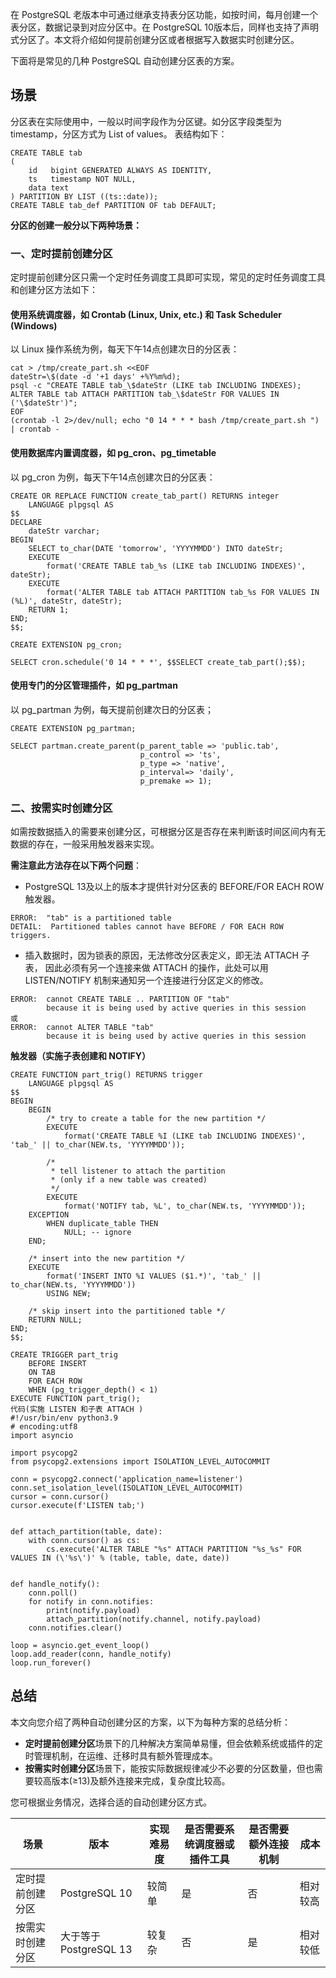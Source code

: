 
在 PostgreSQL 老版本中可通过继承支持表分区功能，如按时间，每月创建一个表分区，数据记录到对应分区中。在 PostgreSQL 10版本后，同样也支持了声明式分区了。本文将介绍如何提前创建分区或者根据写入数据实时创建分区。

下面将是常见的几种 PostgreSQL 自动创建分区表的方案。

## 场景
分区表在实际使用中，一般以时间字段作为分区键。如分区字段类型为 timestamp，分区方式为 List of values。
表结构如下：
```
CREATE TABLE tab
(
    id   bigint GENERATED ALWAYS AS IDENTITY,
    ts   timestamp NOT NULL,
    data text
) PARTITION BY LIST ((ts::date));
CREATE TABLE tab_def PARTITION OF tab DEFAULT;
```

**分区的创建一般分以下两种场景：**
### 一、定时提前创建分区
定时提前创建分区只需一个定时任务调度工具即可实现，常见的定时任务调度工具和创建分区方法如下：

#### 使用系统调度器，如 Crontab (Linux, Unix, etc.) 和 Task Scheduler (Windows)
以 Linux 操作系统为例，每天下午14点创建次日的分区表：
```
cat > /tmp/create_part.sh <<EOF
dateStr=\$(date -d '+1 days' +%Y%m%d); 
psql -c "CREATE TABLE tab_\$dateStr (LIKE tab INCLUDING INDEXES); ALTER TABLE tab ATTACH PARTITION tab_\$dateStr FOR VALUES IN ('\$dateStr')";
EOF
(crontab -l 2>/dev/null; echo "0 14 * * * bash /tmp/create_part.sh ") | crontab -
```

#### 使用数据库内置调度器，如 pg_cron、pg_timetable
以 pg_cron 为例，每天下午14点创建次日的分区表：
```
CREATE OR REPLACE FUNCTION create_tab_part() RETURNS integer
    LANGUAGE plpgsql AS
$$
DECLARE
    dateStr varchar;
BEGIN
    SELECT to_char(DATE 'tomorrow', 'YYYYMMDD') INTO dateStr;
    EXECUTE
        format('CREATE TABLE tab_%s (LIKE tab INCLUDING INDEXES)', dateStr);
    EXECUTE
        format('ALTER TABLE tab ATTACH PARTITION tab_%s FOR VALUES IN (%L)', dateStr, dateStr);
    RETURN 1;
END;
$$;

CREATE EXTENSION pg_cron;

SELECT cron.schedule('0 14 * * *', $$SELECT create_tab_part();$$);
```

#### 使用专门的分区管理插件，如 pg_partman
以 pg_partman 为例，每天提前创建次日的分区表；
```
CREATE EXTENSION pg_partman;

SELECT partman.create_parent(p_parent_table => 'public.tab',
                             p_control => 'ts',
                             p_type => 'native',
                             p_interval=> 'daily',
                             p_premake => 1);
```

### 二、按需实时创建分区
如需按数据插入的需要来创建分区，可根据分区是否存在来判断该时间区间内有无数据的存在，一般采用触发器来实现。

**需注意此方法存在以下两个问题**：
- PostgreSQL 13及以上的版本才提供针对分区表的 BEFORE/FOR EACH ROW 触发器。
```
ERROR:  "tab" is a partitioned table
DETAIL:  Partitioned tables cannot have BEFORE / FOR EACH ROW triggers.
```
- 插入数据时，因为锁表的原因，无法修改分区表定义，即无法 ATTACH 子表， 因此必须有另一个连接来做 ATTACH 的操作，此处可以用 LISTEN/NOTIFY 机制来通知另一个连接进行分区定义的修改。
```
ERROR:  cannot CREATE TABLE .. PARTITION OF "tab"
        because it is being used by active queries in this session
或
ERROR:  cannot ALTER TABLE "tab"
        because it is being used by active queries in this session
```

**触发器（实施子表创建和 NOTIFY）**
```
CREATE FUNCTION part_trig() RETURNS trigger
    LANGUAGE plpgsql AS
$$
BEGIN
    BEGIN
        /* try to create a table for the new partition */
        EXECUTE
            format('CREATE TABLE %I (LIKE tab INCLUDING INDEXES)', 'tab_' || to_char(NEW.ts, 'YYYYMMDD'));

        /*
         * tell listener to attach the partition
         * (only if a new table was created)
         */
        EXECUTE
            format('NOTIFY tab, %L', to_char(NEW.ts, 'YYYYMMDD'));
    EXCEPTION
        WHEN duplicate_table THEN
            NULL; -- ignore
    END;

    /* insert into the new partition */
    EXECUTE
        format('INSERT INTO %I VALUES ($1.*)', 'tab_' || to_char(NEW.ts, 'YYYYMMDD'))
        USING NEW;

    /* skip insert into the partitioned table */
    RETURN NULL;
END;
$$;

CREATE TRIGGER part_trig
    BEFORE INSERT
    ON TAB
    FOR EACH ROW
    WHEN (pg_trigger_depth() < 1)
EXECUTE FUNCTION part_trig();
代码(实施 LISTEN 和子表 ATTACH )
#!/usr/bin/env python3.9
# encoding:utf8
import asyncio

import psycopg2
from psycopg2.extensions import ISOLATION_LEVEL_AUTOCOMMIT

conn = psycopg2.connect('application_name=listener')
conn.set_isolation_level(ISOLATION_LEVEL_AUTOCOMMIT)
cursor = conn.cursor()
cursor.execute(f'LISTEN tab;')


def attach_partition(table, date):
    with conn.cursor() as cs:
        cs.execute('ALTER TABLE "%s" ATTACH PARTITION "%s_%s" FOR VALUES IN (\'%s\')' % (table, table, date, date))


def handle_notify():
    conn.poll()
    for notify in conn.notifies:
        print(notify.payload)
        attach_partition(notify.channel, notify.payload)
    conn.notifies.clear()

loop = asyncio.get_event_loop()
loop.add_reader(conn, handle_notify)
loop.run_forever()
```

## 总结
本文向您介绍了两种自动创建分区的方案，以下为每种方案的总结分析：
- **定时提前创建分区**场景下的几种解决方案简单易懂，但会依赖系统或插件的定时管理机制，在运维、迁移时具有额外管理成本。
- **按需实时创建分区**场景下，能按实际数据规律减少不必要的分区数量，但也需要较高版本(≥13)及额外连接来完成，复杂度比较高。

您可根据业务情况，选择合适的自动创建分区方式。

| 场景 | 版本 | 实现难易度 | 是否需要系统调度器或插件工具 | 是否需要额外连接机制 | 成本 |
|---------|---------|---------|---------|---------|---------|
| 定时提前创建分区 | PostgreSQL 10 | 较简单 | 是 | 否 | 相对较高 |
| 按需实时创建分区 | 大于等于 PostgreSQL 13 | 较复杂 | 否 | 是 | 相对较低 |


